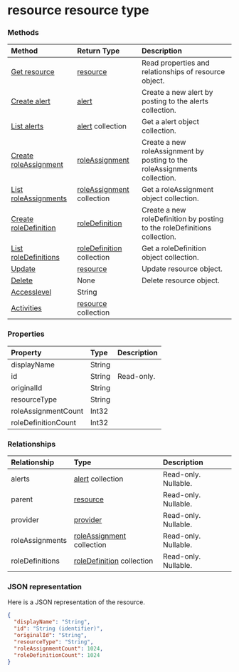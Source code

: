 # resource resource type




### Methods

| Method		   | Return Type	|Description|
|:---------------|:--------|:----------|
|[Get resource](../api/resource_get.md) | [resource](resource.md) |Read properties and relationships of resource object.|
|[Create alert](../api/resource_post_alerts.md) |[alert](alert.md)| Create a new alert by posting to the alerts collection.|
|[List alerts](../api/resource_list_alerts.md) |[alert](alert.md) collection| Get a alert object collection.|
|[Create roleAssignment](../api/resource_post_roleassignments.md) |[roleAssignment](roleassignment.md)| Create a new roleAssignment by posting to the roleAssignments collection.|
|[List roleAssignments](../api/resource_list_roleassignments.md) |[roleAssignment](roleassignment.md) collection| Get a roleAssignment object collection.|
|[Create roleDefinition](../api/resource_post_roledefinitions.md) |[roleDefinition](roledefinition.md)| Create a new roleDefinition by posting to the roleDefinitions collection.|
|[List roleDefinitions](../api/resource_list_roledefinitions.md) |[roleDefinition](roledefinition.md) collection| Get a roleDefinition object collection.|
|[Update](../api/resource_update.md) | [resource](resource.md)	|Update resource object. |
|[Delete](../api/resource_delete.md) | None |Delete resource object. |
|[Accesslevel](../api/resource_accesslevel.md)|String||
|[Activities](../api/resource_activities.md)|[resource](resource.md) collection||

### Properties
| Property	   | Type	|Description|
|:---------------|:--------|:----------|
|displayName|String||
|id|String| Read-only.|
|originalId|String||
|resourceType|String||
|roleAssignmentCount|Int32||
|roleDefinitionCount|Int32||

### Relationships
| Relationship | Type	|Description|
|:---------------|:--------|:----------|
|alerts|[alert](alert.md) collection| Read-only. Nullable.|
|parent|[resource](resource.md)| Read-only. Nullable.|
|provider|[provider](provider.md)| Read-only. Nullable.|
|roleAssignments|[roleAssignment](roleassignment.md) collection| Read-only. Nullable.|
|roleDefinitions|[roleDefinition](roledefinition.md) collection| Read-only. Nullable.|

### JSON representation

Here is a JSON representation of the resource.

<!-- {
  "blockType": "resource",
  "optionalProperties": [

  ],
  "@odata.type": "microsoft.graph.resource"
}-->

```json
{
  "displayName": "String",
  "id": "String (identifier)",
  "originalId": "String",
  "resourceType": "String",
  "roleAssignmentCount": 1024,
  "roleDefinitionCount": 1024
}

```

<!-- uuid: 8fcb5dbc-d5aa-4681-8e31-b001d5168d79
2015-10-25 14:57:30 UTC -->
<!-- {
  "type": "#page.annotation",
  "description": "resource resource",
  "keywords": "",
  "section": "documentation",
  "tocPath": ""
}-->